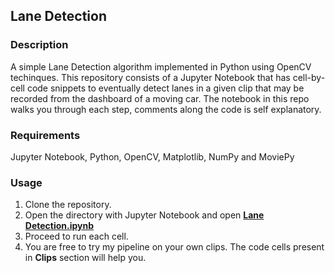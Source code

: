 ## Lane Detection

### Description
A simple Lane Detection algorithm implemented in Python using OpenCV techinques. This repository consists of a Jupyter Notebook that has cell-by-cell code snippets to eventually detect lanes in a given clip that may be recorded from the dashboard of a moving car. The notebook in this repo walks you through each step, comments along the code is self explanatory.  

### Requirements
Jupyter Notebook, Python, OpenCV, Matplotlib, NumPy and MoviePy

### Usage
1. Clone the repository. </br>
2. Open the directory with Jupyter Notebook and open **[Lane Detection.ipynb](https://github.com/KushalBKusram/LaneDetection/blob/master/LaneDetector.ipynb)** </br>
3. Proceed to run each cell. </br>
4. You are free to try my pipeline on your own clips. The code cells present in **Clips** section will help you. 

 

